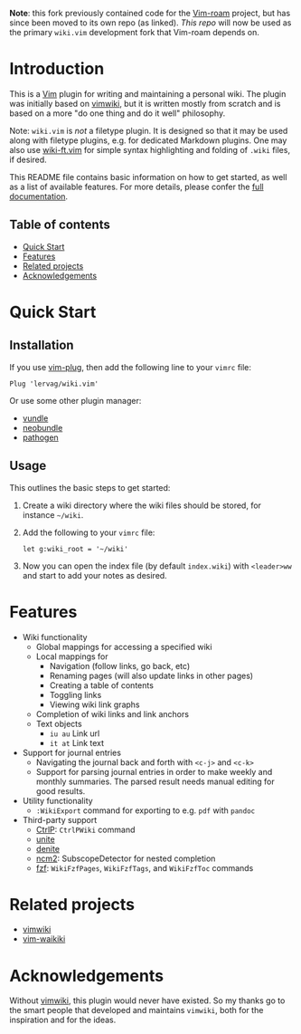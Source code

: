 **Note**: this fork previously contained code for the [Vim-roam](https://github.com/samgriesemer/vim-roam)
project, but has since been moved to its own repo (as linked). _This repo_ will now be used as the primary
`wiki.vim` development fork that Vim-roam depends on. 

# Introduction

This is a [Vim](http://www.vim.org/) plugin for writing and maintaining
a personal wiki. The plugin was initially based on
[vimwiki](https://github.com/vimwiki/vimwiki), but it is written mostly from
scratch and is based on a more "do one thing and do it well" philosophy.

Note: `wiki.vim` is _not_ a filetype plugin. It is designed so that it may be used
      along with filetype plugins, e.g. for dedicated Markdown plugins. One may
      also use [wiki-ft.vim](https://github.com/lervag/wiki-ft.vim) for simple
      syntax highlighting and folding of `.wiki` files, if desired.

This README file contains basic information on how to get started, as well as
a list of available features. For more details, please confer the
[full documentation](doc/wiki.txt).

## Table of contents

* [Quick Start](#quick-start)
* [Features](#features)
* [Related projects](#related-projects)
* [Acknowledgements](#acknowledgements)

# Quick Start

## Installation

If you use [vim-plug](https://github.com/junegunn/vim-plug), then add the
following line to your `vimrc` file:

```vim
Plug 'lervag/wiki.vim'
```

Or use some other plugin manager:
* [vundle](https://github.com/gmarik/vundle)
* [neobundle](https://github.com/Shougo/neobundle.vim)
* [pathogen](https://github.com/tpope/vim-pathogen)

## Usage

This outlines the basic steps to get started:

1. Create a wiki directory where the wiki files should be stored, for instance
   `~/wiki`.

2. Add the following to your `vimrc` file:

   ```vim
   let g:wiki_root = '~/wiki'
   ```

3. Now you can open the index file (by default `index.wiki`) with `<leader>ww`
   and start to add your notes as desired.

# Features

- Wiki functionality
  - Global mappings for accessing a specified wiki
  - Local mappings for
    - Navigation (follow links, go back, etc)
    - Renaming pages (will also update links in other pages)
    - Creating a table of contents
    - Toggling links
    - Viewing wiki link graphs
  - Completion of wiki links and link anchors
  - Text objects
    - `iu au` Link url
    - `it at` Link text
- Support for journal entries
  - Navigating the journal back and forth with `<c-j>` and `<c-k>`
  - Support for parsing journal entries in order to make weekly and monthly
    summaries. The parsed result needs manual editing for good results.
- Utility functionality
  - `:WikiExport` command for exporting to e.g. `pdf` with `pandoc`
- Third-party support
  - [CtrlP](https://github.com/ctrlpvim/ctrlp.vim): `CtrlPWiki` command
  - [unite](https://github.com/Shougo/unite.vim)
  - [denite](https://github.com/Shougo/denite.nvim)
  - [ncm2](https://github.com/ncm2/ncm2): SubscopeDetector for nested completion
  - [fzf](https://github.com/junegunn/fzf): `WikiFzfPages`, `WikiFzfTags`, and `WikiFzfToc` commands

# Related projects

* [vimwiki](https://github.com/vimwiki/vimwiki)
* [vim-waikiki](https://github.com/fcpg/vim-waikiki)

# Acknowledgements

Without [vimwiki](https://github.com/vimwiki/vimwiki), this plugin would never
have existed. So my thanks go to the smart people that developed and maintains
`vimwiki`, both for the inspiration and for the ideas.

